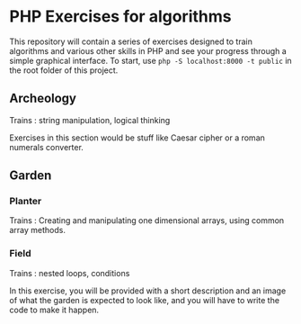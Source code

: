 # PHP Exercises for algorithms

This repository will contain a series of exercises designed to train algorithms and various other skills in PHP and see your progress through a simple graphical interface.
To start, use `php -S localhost:8000 -t public` in the root folder of this project.

## Archeology

Trains : string manipulation, logical thinking

Exercises in this section would be stuff like Caesar cipher or a roman numerals converter.

## Garden

### Planter

Trains : Creating and manipulating one dimensional arrays, using common array methods.

### Field

Trains : nested loops, conditions

In this exercise, you will be provided with a short description and an image of what the garden is expected to look like, and you will have to write the code to make it happen.
